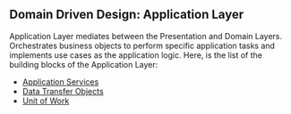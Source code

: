 ## Domain Driven Design: Application Layer

Application Layer mediates between the Presentation and Domain Layers. Orchestrates business objects to perform specific application tasks and implements use cases as the application logic. Here, is the list of the building blocks of the Application Layer:

* [Application Services](./application-services.md)
* [Data Transfer Objects](./data-transfer-objects.md)
* [Unit of Work](./unit-of-work.md)